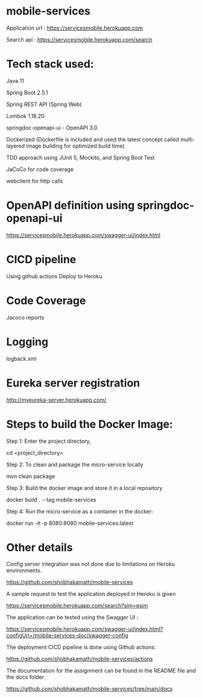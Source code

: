 # mobile-services

Application url : https://servicesmobile.herokuapp.com

Search api : https://servicesmobile.herokuapp.com/search


# Tech stack used:
Java 11

Spring Boot 2.5.1

Spring REST API (Spring Web)

Lombok 1.18.20

springdoc-openapi-ui -  OpenAPI 3.0 

Dockerized (Dockerfile is included and used the latest concept called multi-layered image building for optimized build time)

TDD approach using JUnit 5, Mockito, and Spring Boot Test

JaCoCo for code coverage

webclient for http calls


# OpenAPI definition using springdoc-openapi-ui

https://servicesmobile.herokuapp.com/swagger-ui/index.html

# CICD pipeline
Using github actions 
Deploy to Heroku 

# Code Coverage
Jacoco reports

# Logging
 logback.xml

# Eureka server registration
http://myeureka-server.herokuapp.com/


# Steps to build the Docker Image:
Step 1: Enter the project directory,

cd <project_directory>

Step 2: To clean and package the micro-service locally

mvn clean package

Step 3: Build the docker image and store it in a local repository 

docker build . --tag mobile-services

Step 4: Run the micro-service as a container in the docker:

docker run -it -p 8080:8080 mobile-services:latest


# Other details

Config server integration was not done due to limitations on Heroku environments.


https://github.com/shobhakamath/mobile-services

A sample request to test the application deployed in Heroku is given 

https://servicesmobile.herokuapp.com/search?sim=esim

The application can be tested using the Swagger UI : 

https://servicesmobile.herokuapp.com/swagger-ui/index.html?configUrl=/mobile-services-doc/swagger-config

The deployment CICD pipeline is done using Github actions:

https://github.com/shobhakamath/mobile-services/actions

The documentation for the assignment can be found in the README file and the docs folder.

https://github.com/shobhakamath/mobile-services/tree/main/docs


